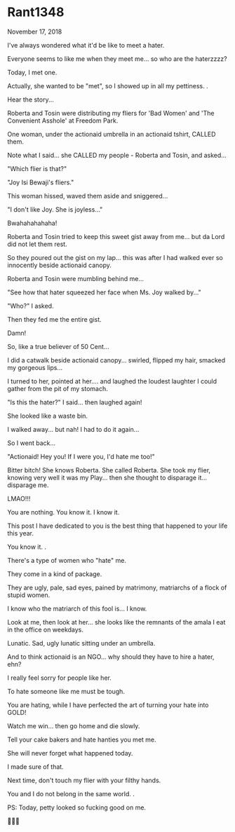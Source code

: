# Rant1348


November 17, 2018

I've always wondered what it'd be like to meet a hater.

Everyone seems to like me when they meet me... so who are the haterzzzz?

Today, I met one.

Actually, she wanted to be "met", so I showed up in all my pettiness.
.

Hear the story...

Roberta and Tosin were distributing my fliers for 'Bad Women' and 'The Convenient Asshole' at Freedom Park. 

One woman, under the actionaid umbrella in an actionaid tshirt, CALLED them.

Note what I said... she CALLED my people - Roberta and Tosin, and asked...

"Which flier is that?"

"Joy Isi Bewaji's fliers."

This woman hissed, waved them aside and sniggered...

"I don't like Joy. She is joyless..."

Bwahahahahaha!

Roberta and Tosin tried to keep this sweet gist away from me... but da Lord did not let them rest.

So they poured out the gist on my lap... this was after I had walked ever so innocently beside actionaid canopy.

Roberta and Tosin were mumbling behind me...

"See how that hater squeezed her face when Ms. Joy walked by..."

"Who?" I asked.

Then they fed me the entire gist.

Damn!

So, like a true believer of 50 Cent...

I did a catwalk beside actionaid canopy... swirled, flipped my hair, smacked my gorgeous lips...

I turned to her, pointed at her.... and laughed the loudest laughter I could gather from the pit of my stomach.

"Is this the hater?" I said... then laughed again! 

She looked like a waste bin.

I walked away... but nah! I had to do it again...

So I went back...

"Actionaid! Hey you! If I were you, I'd hate me too!"

Bitter bitch! She knows Roberta. She called Roberta. She took my flier, knowing very well it was my Play... then she thought to disparage it... disparage me.

LMAO!!!

You are nothing. You know it. I know it.

This post I have dedicated to you is the best thing that happened to your life this year.

You know it.
.

There's a type of women who "hate" me.

They come in a kind of package.

They are ugly, pale, sad eyes, pained by matrimony, matriarchs of a flock of stupid women.

I know who the matriarch of this fool is... I know.

Look at me, then look at her... she looks like the remnants of the amala I eat in the office on weekdays.

Lunatic. Sad, ugly lunatic sitting under an umbrella.

And to think actionaid is an NGO... why should they have to hire a hater, ehn?

I really feel sorry for people like her.

To hate someone like me must be tough.

You are hating, while I have perfected the art of turning your hate into GOLD!

Watch me win... then go home and die slowly.

Tell your cake bakers and hate hanties you met me.

She will never forget what happened today.

I made sure of that.

Next time, don't touch my flier with your filthy hands.

You and I do not belong in the same world.
.

PS: Today, petty looked so fucking good on me.

💅💅💅